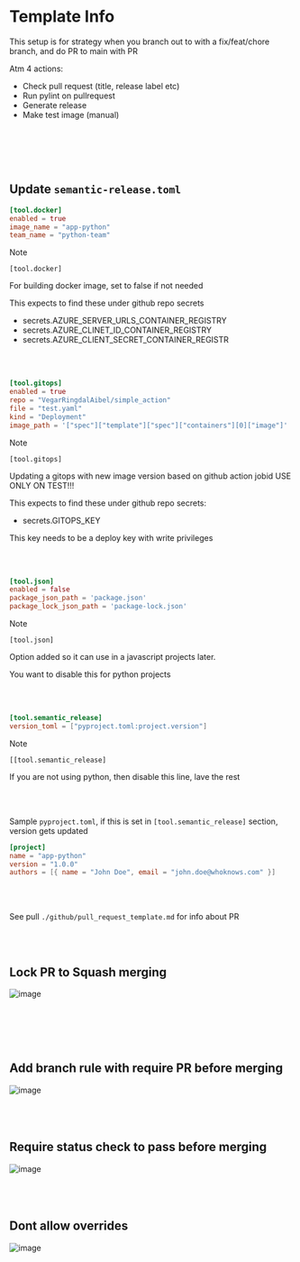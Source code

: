# Template Info

This setup is for strategy when you branch out to with a fix/feat/chore branch, and do PR to main with PR

Atm 4 actions:
- Check pull request (title, release label etc)
- Run pylint on pullrequest
- Generate release
- Make test image (manual)

<br/><br/><br/><br/>

## Update `semantic-release.toml`

```toml
[tool.docker]
enabled = true
image_name = "app-python"
team_name = "python-team"
```
> [!NOTE]
> `[tool.docker]`
> 
> For building docker image, set to false if not needed
>
> This expects to find these under github repo secrets
> * secrets.AZURE_SERVER_URLS_CONTAINER_REGISTRY 
> * secrets.AZURE_CLINET_ID_CONTAINER_REGISTRY
> * secrets.AZURE_CLIENT_SECRET_CONTAINER_REGISTR

<br/><br/>

```toml
[tool.gitops]
enabled = true
repo = "VegarRingdalAibel/simple_action"
file = "test.yaml"
kind = "Deployment"
image_path = '["spec"]["template"]["spec"]["containers"][0]["image"]'
```

> [!NOTE]
> `[tool.gitops]`
> 
> Updating a gitops with new image version based on github action jobid
> USE ONLY ON TEST!!!
>
> This expects to find these under github repo secrets:
> * secrets.GITOPS_KEY
> 
> This key needs to be a deploy key with write privileges

<br/><br/>

```toml
[tool.json]
enabled = false
package_json_path = 'package.json'
package_lock_json_path = 'package-lock.json'
```

> [!NOTE]
> `[tool.json]`
> 
> Option added so it can use in a javascript projects later.
> 
> You want to disable this for python projects

<br/><br/>

```toml
[tool.semantic_release]
version_toml = ["pyproject.toml:project.version"]
```

> [!NOTE]
> `[[tool.semantic_release]`
> 
> If you are not using python, then disable this line, lave the rest


<br/><br/>

Sample `pyproject.toml`, if this is set in `[tool.semantic_release]` section, version gets updated
```toml
[project]
name = "app-python"
version = "1.0.0"
authors = [{ name = "John Doe", email = "john.doe@whoknows.com" }]
```

<br/><br/>

See pull `./github/pull_request_template.md` for info about PR

<br /><br />

## Lock PR to Squash merging

![image](https://github.com/VegarRingdalAibel/python-action-testing/assets/94840334/2c18d2f4-2e5c-47b9-97f3-43a8daaf41a2)

<br /><br /><br /><br />

## Add branch rule with require PR before merging

![image](https://github.com/VegarRingdalAibel/python-action-testing/assets/94840334/79949df3-6a02-4ead-8beb-8b564cbf32c9)
<br /><br /><br /><br />

## Require status check to pass before merging


![image](https://github.com/VegarRingdalAibel/python-action-testing/assets/94840334/a77f0348-0af4-4f09-adeb-7b7ebf64d8e2)
<br /><br /><br /><br />

## Dont allow overrides

![image](https://github.com/VegarRingdalAibel/python-action-testing/assets/94840334/b4dfc28a-0c89-410d-bac3-8fe52256b13c)
